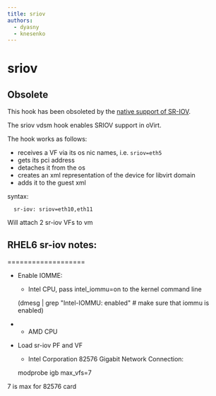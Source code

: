```yaml
---
title: sriov
authors:
  - dyasny
  - knesenko
---
```


# sriov

## Obsolete

This hook has been obsoleted by the [native support of SR-IOV](/develop/release-management/features/network/sr-iov.html).

The sriov vdsm hook enables SRIOV support in oVirt.

The hook works as follows:

*   receives a VF via its os nic names, i.e. `sriov=eth5`
*   gets its pci address
*   detaches it from the os
*   creates an xml representation of the device for libvirt domain
*   adds it to the guest xml

syntax:

      sr-iov: sriov=eth10,eth11

Will attach 2 sr-iov VFs to vm

## RHEL6 sr-iov notes:

===================

*   Enable IOMME:
    -   Intel CPU, pass intel_iommu=on to the kernel command line

      (dmesg | grep "Intel-IOMMU: enabled" # make sure that iommu is enabled)

*   -   AMD CPU

<!-- -->

*   Load sr-iov PF and VF
    -   Intel Corporation 82576 Gigabit Network Connection:

      modprobe igb max_vfs=7 

7 is max for 82576 card

